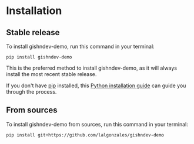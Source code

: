 # Installation

## Stable release

To install gishndev-demo, run this command in your terminal:

```
pip install gishndev-demo
```

This is the preferred method to install gishndev-demo, as it will always install the most recent stable release.

If you don't have [pip](https://pip.pypa.io) installed, this [Python installation guide](http://docs.python-guide.org/en/latest/starting/installation/) can guide you through the process.

## From sources

To install gishndev-demo from sources, run this command in your terminal:

```
pip install git+https://github.com/lalgonzales/gishndev-demo
```
